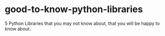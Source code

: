 # good-to-know-python-libraries
5 Python Libraries that you may not know about, that you will be happy to know about.

